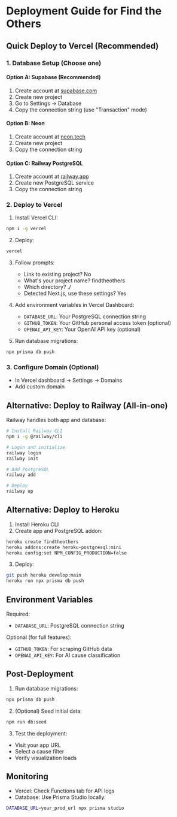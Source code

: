 # Deployment Guide for Find the Others

## Quick Deploy to Vercel (Recommended)

### 1. Database Setup (Choose one)

#### Option A: Supabase (Recommended)
1. Create account at [supabase.com](https://supabase.com)
2. Create new project
3. Go to Settings → Database
4. Copy the connection string (use "Transaction" mode)

#### Option B: Neon
1. Create account at [neon.tech](https://neon.tech)
2. Create new project
3. Copy the connection string

#### Option C: Railway PostgreSQL
1. Create account at [railway.app](https://railway.app)
2. Create new PostgreSQL service
3. Copy the connection string

### 2. Deploy to Vercel

1. Install Vercel CLI:
```bash
npm i -g vercel
```

2. Deploy:
```bash
vercel
```

3. Follow prompts:
   - Link to existing project? No
   - What's your project name? findtheothers
   - Which directory? ./
   - Detected Next.js, use these settings? Yes

4. Add environment variables in Vercel Dashboard:
   - `DATABASE_URL`: Your PostgreSQL connection string
   - `GITHUB_TOKEN`: Your GitHub personal access token (optional)
   - `OPENAI_API_KEY`: Your OpenAI API key (optional)

5. Run database migrations:
```bash
npx prisma db push
```

### 3. Configure Domain (Optional)
- In Vercel dashboard → Settings → Domains
- Add custom domain

## Alternative: Deploy to Railway (All-in-one)

Railway handles both app and database:

```bash
# Install Railway CLI
npm i -g @railway/cli

# Login and initialize
railway login
railway init

# Add PostgreSQL
railway add

# Deploy
railway up
```

## Alternative: Deploy to Heroku

1. Install Heroku CLI
2. Create app and PostgreSQL addon:
```bash
heroku create findtheothers
heroku addons:create heroku-postgresql:mini
heroku config:set NPM_CONFIG_PRODUCTION=false
```

3. Deploy:
```bash
git push heroku develop:main
heroku run npx prisma db push
```

## Environment Variables

Required:
- `DATABASE_URL`: PostgreSQL connection string

Optional (for full features):
- `GITHUB_TOKEN`: For scraping GitHub data
- `OPENAI_API_KEY`: For AI cause classification

## Post-Deployment

1. Run database migrations:
```bash
npx prisma db push
```

2. (Optional) Seed initial data:
```bash
npm run db:seed
```

3. Test the deployment:
- Visit your app URL
- Select a cause filter
- Verify visualization loads

## Monitoring

- Vercel: Check Functions tab for API logs
- Database: Use Prisma Studio locally:
```bash
DATABASE_URL=your_prod_url npx prisma studio
```